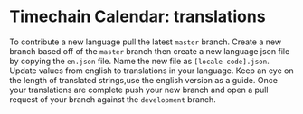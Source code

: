 # Timechain Calendar: translations

To contribute a new language pull the latest `master` branch. Create a new branch based off of the `master` branch then create a new language json file by copying the `en.json` file. Name the new file as `[locale-code].json`. Update values from english to translations in your language. Keep an eye on the length of translated strings,use the english version as a guide. Once your translations are complete push your new branch and open a pull request of your branch against the `development` branch.